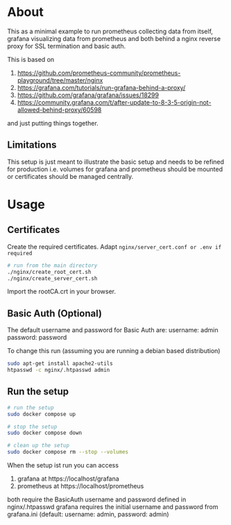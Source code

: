 # About
This as a minimal example to run prometheus collecting data from itself, grafana visualizing data from prometheus and
both behind a nginx reverse proxy for SSL termination and basic auth.

This is based on
1. https://github.com/prometheus-community/prometheus-playground/tree/master/nginx
2. https://grafana.com/tutorials/run-grafana-behind-a-proxy/
3. https://github.com/grafana/grafana/issues/18299
4. https://community.grafana.com/t/after-update-to-8-3-5-origin-not-allowed-behind-proxy/60598

and just putting things together.


## Limitations
This setup is just meant to illustrate the basic setup and needs to be refined for production i.e. volumes for grafana
and prometheus should be mounted or certificates should be managed centrally.

# Usage
## Certificates
Create the required certificates.
Adapt ```nginx/server_cert.conf or .env if required```

```bash
# run from the main directory
./nginx/create_root_cert.sh
./nginx/create_server_cert.sh
```

Import the rootCA.crt in your browser.
## Basic Auth (Optional)
The default username and password for Basic Auth are:
username: admin
password: password

To change this run (assuming you are running a debian based distribution)
```bash
sudo apt-get install apache2-utils
htpasswd -c nginx/.htpasswd admin
```


## Run the setup

```bash
# run the setup
sudo docker compose up

# stop the setup
sudo docker compose down

# clean up the setup
sudo docker compose rm --stop --volumes
```

When the setup ist run you can access
1. grafana at https://localhost/grafana
2. prometheus at https://localhost/prometheus

both require the BasicAuth username and password defined in nginx/.htpasswd
grafana requires the initial username and password from grafana.ini (default: username: admin, password: admin)

